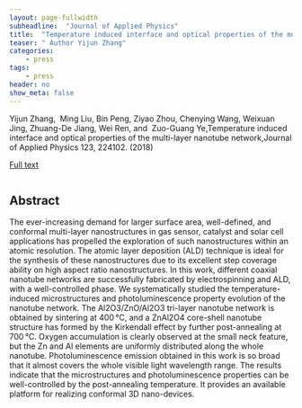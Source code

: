 ```yaml
---
layout: page-fullwidth
subheadline:  "Journal of Applied Physics"
title:  "Temperature induced interface and optical properties of the multi-layer nanotube network"
teaser: " Author Yijun Zhang"
categories:
    - press
tags:
    - press
header: no
show_meta: false
---
```

<!--more-->
<!--<div class="row">-->
<div >
<p>
Yijun Zhang,  Ming Liu, Bin Peng, Ziyao Zhou, Chenying Wang, Weixuan Jing, Zhuang-De Jiang, Wei Ren, and  Zuo-Guang Ye,Temperature induced interface and optical properties of the multi-layer nanotube network,Journal of Applied Physics 123, 224102. (2018) </p>
 
 <a href="https://aip.scitation.org/doi/10.1063/1.5020923">Full text</a>
</div>
<div style="display: inline-block;">
<h2>Abstract</h2>

<p>The ever-increasing demand for larger surface area, well-defined, and conformal multi-layer nanostructures in gas sensor, catalyst and solar cell applications has propelled the exploration of such nanostructures within an atomic resolution. The atomic layer deposition (ALD) technique is ideal for the synthesis of these nanostructures due to its excellent step coverage ability on high aspect ratio nanostructures. In this work, different coaxial nanotube networks are successfully fabricated by electrospinning and ALD, with a well-controlled phase. We systematically studied the temperature-induced microstructures and photoluminescence property evolution of the nanotube network. The Al2O3/ZnO/Al2O3 tri-layer nanotube network is obtained by sintering at 400 °C, and a ZnAl2O4 core-shell nanotube structure has formed by the Kirkendall effect by further post-annealing at 700 °C. Oxygen accumulation is clearly observed at the small neck feature, but the Zn and Al elements are uniformly distributed along the whole nanotube. Photoluminescence emission obtained in this work is so broad that it almost covers the whole visible light wavelength range. The results indicate that the microstructures and photoluminescence properties can be well-controlled by the post-annealing temperature. It provides an available platform for realizing conformal 3D nano-devices.</p>

</div>